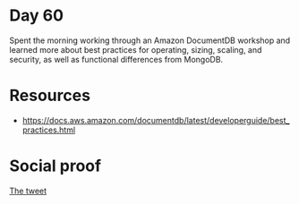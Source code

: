 # Day 60

Spent the morning working through an Amazon DocumentDB workshop and learned more about best practices for operating, sizing, scaling, and security, as well as functional differences from MongoDB.

# Resources

- https://docs.aws.amazon.com/documentdb/latest/developerguide/best_practices.html

# Social proof

[The tweet](https://twitter.com/jennapederson/status/1313980655680749568?s=20)
